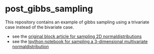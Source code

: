 # post_gibbs_sampling
This repository contains an example of gibbs sampling using a trivariate case instead of the bivariate case.

- see the [original block article for sampling 2D normaldistributions](https://jessicastringham.net/2018/05/09/gibbs-sampling/)
- see the [Ipython notebook for sampling a 3-dimensional multivariate normaldistribution](./3d_sampler.ipynb)